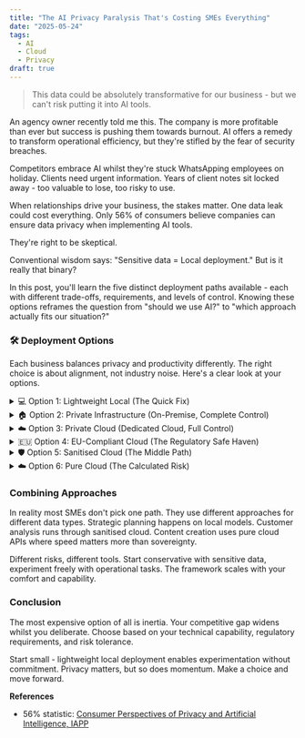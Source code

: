 ```yaml
---
title: "The AI Privacy Paralysis That's Costing SMEs Everything"
date: "2025-05-24"
tags:
  - AI
  - Cloud
  - Privacy
draft: true
---
```


> This data could be absolutely transformative for our business - but we can't risk putting it into AI tools.

An agency owner recently told me this. <!-- excerpt -->The company is more profitable than ever but success is pushing them towards burnout. AI offers a remedy to transform operational efficiency, but they're stifled by the fear of security breaches.

Competitors embrace AI whilst they're stuck WhatsApping employees on holiday. Clients need urgent information. Years of client notes sit locked away - too valuable to lose, too risky to use.

When relationships drive your business, the stakes matter. One data leak could cost everything. Only 56% of consumers believe companies can ensure data privacy when implementing AI tools. 

They're right to be skeptical.

Conventional wisdom says: "Sensitive data = Local deployment." But is it really that binary?

In this post, you'll learn the five distinct deployment paths available - each with different trade-offs, requirements, and levels of control. Knowing these options reframes the question from "should we use AI?" to "which approach actually fits our situation?"

### 🛠️ Deployment Options

Each business balances privacy and productivity differently. The right choice is about alignment, not industry noise. Here's a clear look at your options.

<details>
<summary>💻 Option 1: Lightweight Local (The Quick Fix)</summary>
<div style="margin-left: 1.5em;">

**What?** Deploys AI models on your own device, enabling private, custom chat-based workflows.

**Example:** <a href="https://ollama.com/" target="_blank" rel="noopener noreferrer">Ollama</a> + <a href="https://github.com/open-webui/open-webui" target="_blank" rel="noopener noreferrer">Open WebUI</a> running in Docker on laptops for individual use.

**When?** This works when you need immediate privacy for simple chat based tasks but don't have technical resources.

**Cost estimates:**
- Setup: $0-650 (per person if hardware upgrade required)
- Ongoing: $0/month
- Time investment: 8-12 hours initial setup and learning

**Difficulty:** Quick start (1-2 weeks)

**Considerations**
- Limited capability that won't scale beyond personal productivity
- Models less capable than cloud based one
- Need decent laptop hardware to run models
- Requires some technical proficiency to run models locally
- Works well for fixing individual productivity rather than business transformation

</div>
</details>
<details>
<summary>🏠 Option 2: Private Infrastructure (On-Premise, Complete Control)</summary>
<div style="margin-left: 1.5em;">

**What:** Run AI models entirely on your own physical hardware, managed and secured by your team, with no external cloud dependencies.

**Example:** <a href="https://vllm.ai/" target="_blank" rel="noopener noreferrer">vLLM</a> running a <a href="https://github.com/EleutherAI/gpt-neox" target="_blank" rel="noopener noreferrer">GPT-NeoX</a> LLM model on a local GPU rack sat behind a <a href="https://caddyserver.com/" target="_blank" rel="noopener noreferrer">Caddy</a> proxy.

**When?** You have high-security requirements, substantial technical expertise, and budget for complete data control.

**Cost estimates:**
- Setup: $19,000-65,000 (servers, GPUs, networking, installation)
- Ongoing: $2,600-6,500/month (power, cooling, maintenance, staff time)
- Time investment: 2-3 months full deployment

**Difficulty:** Major project (3+ months) + ongoing technical maintenance

**Considerations**
- Expensive upfront hardware investment (GPUs, servers, networking)
- Requires dedicated technical team for setup and ongoing maintenance
- Complex infrastructure management and security responsibilities
- Significant ongoing costs for power, cooling, and updates
- Maximum privacy and control but substantial resource commitment
- Best for organisations where zero external data exposure is non-negotiable

</div>
</details>
<details>
<summary>☁️ Option 3: Private Cloud (Dedicated Cloud, Full Control)</summary>
<div style="margin-left: 1.5em;">

**What:** Run AI models on dedicated cloud resources that you control and configure, not shared/public SaaS.

**Example:** Deploy LLMs like Llama 3 using vLLM on dedicated AWS EC2 instances with Inferentia/Trainium chips for scalable, managed inference. <a href="https://aws.amazon.com/blogs/machine-learning/serving-llms-using-vllm-and-amazon-ec2-instances-with-aws-ai-chips/?utm_source=chatgpt.com" target="_blank" rel="noopener noreferrer">AWS deployment guide</a>

**When?** You need control and scalability, but want to avoid on-premise hardware and leverage cloud flexibility.

**Cost estimates:**
- Setup: $0-2,600 (cloud integration, configuration)
- Ongoing: $650-3,900/month (cloud compute, storage, bandwidth)
- Time investment: 1-3 weeks setup and scaling

**Difficulty:** Medium complexity (1-2 months) + ongoing technical maintenance

**Considerations**
- Lower upfront cost than on-premise, but ongoing cloud spend
- Still requires technical expertise for secure configuration and management
- Data remains under your control, but is hosted offsite
- Easier to scale up or down as needs change
- Vendor lock-in and cloud compliance still need to be managed

</div>
</details>
<details>
<summary>🇪🇺 Option 4: EU-Compliant Cloud (The Regulatory Safe Haven)</summary>
<div style="margin-left: 1.5em;">

EU-hosted providers offering data residency compliance and GDPR-first solutions. This suits EU businesses with strict regulatory requirements.

**Examples:**
- <a href="https://aleph-alpha.com/" target="_blank" rel="noopener noreferrer">Aleph Alpha</a>: A sovereign, transparent EU-based provider focused on data protection, explainability, and compliance for critical industries and the public sector.
- <a href="https://openai.com/index/introducing-data-residency-in-europe/" target="_blank" rel="noopener noreferrer">OpenAI European Data Residency</a>: Mainstream LLMs with new options for processing and storing data exclusively within the EU, helping address GDPR and client data residency requirements.

**Cost estimates:**
- Setup: $0-2,600 (integration and compliance review)
- Ongoing: $260-2,600/month (depending on usage and provider)
- Time investment: 2-4 weeks setup and compliance verification

**Difficulty:** Medium complexity (1-2 months) + ongoing technical maintenance

**Considerations**
- Best for when regulatory requirements are your primary concern
- Do you need data residency guarantees to satisfy clients or auditors

</div>
</details>
<details>
<summary>🛡️ Option 5: Sanitised Cloud (The Middle Path)</summary>
<div style="margin-left: 1.5em;">

**What?** Data obfuscation combined with cloud APIs

**Example:** <a href="https://n8n.io/" target="_blank" rel="noopener noreferrer">N8N</a> jobs running data pipelines to sanitise data before calling cloud based LLM models

**When?** You want cloud performance with enhanced data protection and have the expertise for careful implementation.

**Cost estimates:**
- Setup: $3,900-10,400 (sanitisation system development)
- Ongoing: $390-1,950/month (cloud costs + monitoring tools)
- Time investment: 4-6 weeks development and testing

**Difficulty:** Medium complexity (1-2 months) + ongoing technical maintenance

**Considerations**
- Requires technical expertise to implement data sanitisation properly
- Need robust obfuscation processes to protect sensitive information
- Ongoing management of privacy controls and monitoring
- More complex than standard cloud but less than full local infrastructure
- Good balance of performance and privacy for technically capable teams
- Success depends on quality of your data protection implementation

</div>
</details>
<details>
<summary>☁️ Option 6: Pure Cloud (The Calculated Risk)</summary>
<div style="margin-left: 1.5em;">

**What?** Standard cloud APIs with strong contracts and monitoring systems. Choose this when speed of deployment matters more than privacy concerns. Fastest implementation but requires ongoing risk management.

**Example:** Direct OpenAI, Anthropic, Gemini API usage in your workflows

**Cost estimates:**
- Setup: $0-1,300 (integration and monitoring setup)
- Ongoing: $130-1,300/month (API costs based on usage)
- Time investment: 1-2 weeks integration

**Difficulty:** Quick start (1-2 weeks)

**Considerations**
- Fastest time to market with immediate access to cutting-edge capabilities
- Relies on vendor privacy policies and data handling commitments
- Requires ongoing contract negotiation and risk monitoring
- Cost-effective for high-volume usage but potential vendor lock-in
- Suitable when competitive speed outweighs data sovereignty concerns
- Regular compliance audits needed to maintain oversight
- Privacy controls available: opt out of data training, enterprise agreements with enhanced protections, and API-only access to avoid chat history retention

</div>
</details>

### Combining Approaches
In reality most SMEs don't pick one path. They use different approaches for different data types. Strategic planning happens on local models. Customer analysis runs through sanitised cloud. Content creation uses pure cloud APIs where speed matters more than sovereignty.

Different risks, different tools. Start conservative with sensitive data, experiment freely with operational tasks. The framework scales with your comfort and capability.

### Conclusion

The most expensive option of all is inertia. Your competitive gap widens whilst you deliberate. Choose based on your technical capability, regulatory requirements, and risk tolerance. 

Start small - lightweight local deployment enables experimentation without commitment. Privacy matters, but so does momentum. Make a choice and move forward.

**References**
- 56% statistic: <a href="https://iapp.org/resources/article/consumer-perspectives-of-privacy-and-ai/" target="_blank" rel="noopener noreferrer">Consumer Perspectives of Privacy and Artificial Intelligence, IAPP</a>